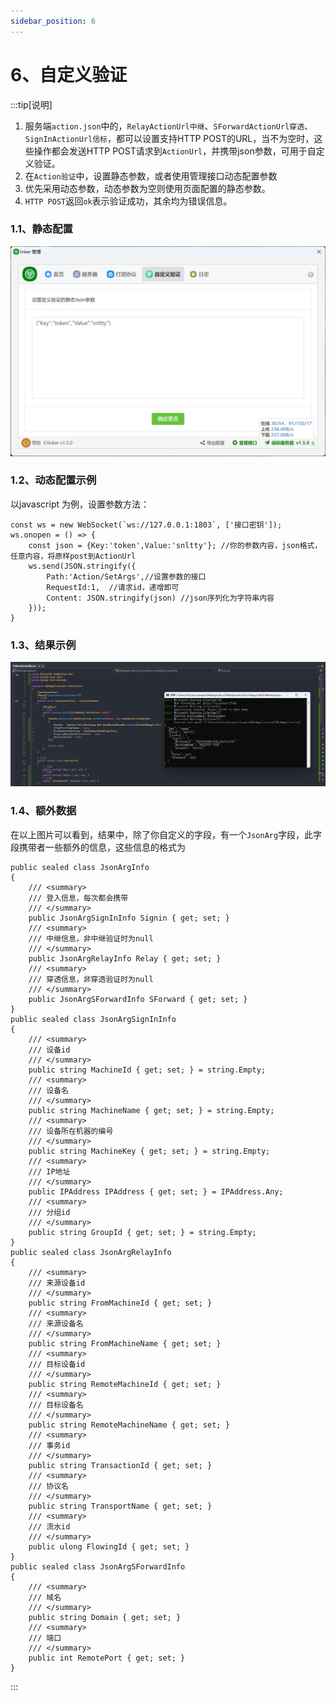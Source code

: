 ```yaml
---
sidebar_position: 6
---
```


# 6、自定义验证

:::tip[说明]
1. 服务端`action.json`中的，`RelayActionUrl中继`、`SForwardActionUrl穿透`、`SignInActionUrl信标`，都可以设置支持HTTP POST的URL，当不为空时，这些操作都会发送HTTP POST请求到`ActionUrl`，并携带json参数，可用于自定义验证。
2. 在`Action验证`中，设置静态参数，或者使用管理接口动态配置参数
3. 优先采用动态参数，动态参数为空则使用页面配置的静态参数。
4. `HTTP POST`返回`ok`表示验证成功，其余均为错误信息。
 

### 1.1、静态配置
![Docusaurus Plushie](./img/action1.png)

### 1.2、动态配置示例
以javascript 为例，设置参数方法：
```
const ws = new WebSocket(`ws://127.0.0.1:1803`, ['接口密钥']);
ws.onopen = () => {
    const json = {Key:'token',Value:'snltty'}; //你的参数内容，json格式，任意内容，将原样post到ActionUrl
    ws.send(JSON.stringify({  
        Path:'Action/SetArgs',//设置参数的接口
        RequestId:1,  //请求id，递增即可
        Content: JSON.stringify(json) //json序列化为字符串内容
    }));
}
``` 
### 1.3、结果示例
![Docusaurus Plushie](./img/action.png)


### 1.4、额外数据
在以上图片可以看到，结果中，除了你自定义的字段，有一个`JsonArg`字段，此字段携带者一些额外的信息，这些信息的格式为
```
public sealed class JsonArgInfo
{
    /// <summary>
    /// 登入信息，每次都会携带
    /// </summary>
    public JsonArgSignInInfo Signin { get; set; }
    /// <summary>
    /// 中继信息，非中继验证时为null
    /// </summary>
    public JsonArgRelayInfo Relay { get; set; }
    /// <summary>
    /// 穿透信息，非穿透验证时为null
    /// </summary>
    public JsonArgSForwardInfo SForward { get; set; }
}
public sealed class JsonArgSignInInfo
{
    /// <summary>
    /// 设备id
    /// </summary>
    public string MachineId { get; set; } = string.Empty;
    /// <summary>
    /// 设备名
    /// </summary>
    public string MachineName { get; set; } = string.Empty;
    /// <summary>
    /// 设备所在机器的编号
    /// </summary>
    public string MachineKey { get; set; } = string.Empty;
    /// <summary>
    /// IP地址
    /// </summary>
    public IPAddress IPAddress { get; set; } = IPAddress.Any;
    /// <summary>
    /// 分组id
    /// </summary>
    public string GroupId { get; set; } = string.Empty;
}
public sealed class JsonArgRelayInfo
{
    /// <summary>
    /// 来源设备id
    /// </summary>
    public string FromMachineId { get; set; }
    /// <summary>
    /// 来源设备名
    /// </summary>
    public string FromMachineName { get; set; }
    /// <summary>
    /// 目标设备id
    /// </summary>
    public string RemoteMachineId { get; set; }
    /// <summary>
    /// 目标设备名
    /// </summary>
    public string RemoteMachineName { get; set; }
    /// <summary>
    /// 事务id
    /// </summary>
    public string TransactionId { get; set; }
    /// <summary>
    /// 协议名
    /// </summary>
    public string TransportName { get; set; }
    /// <summary>
    /// 流水id
    /// </summary>
    public ulong FlowingId { get; set; }
}
public sealed class JsonArgSForwardInfo
{
    /// <summary>
    /// 域名
    /// </summary>
    public string Domain { get; set; }
    /// <summary>
    /// 端口
    /// </summary>
    public int RemotePort { get; set; }
}
```
:::
